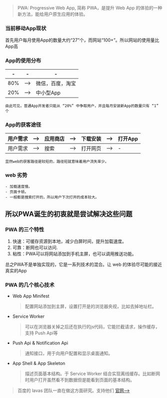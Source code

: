> PWA: Progressive Web App, 简称 PWA，是提升 Web App 的体验的一种新方法，能给用户原生应用的体验。  

### 当前移动App现状

   首先用户每月使用App的数量大约“27”个，而网站“100+”。所以网站的使用量比App高

### App的使用分布

|-|-|-|
|-|-|-|
|80%|-->|微信，百度，淘宝|
|20%|-->|中小型App|

    由此可见，普通App开发者只能从 “20%” 中争取用户，并且每月安装新App的数量只有 “1” 个

### App的获客途径

|用户需求|-->|应用商店|-->|下载安装|-->|打开App|
|-|-|-|-|-|-|-|
|用户需求|-->|搜索|-->|打开网页|-->|-|

    显然web的获客路径是较短的，路径短就意味着用户流失率少。

### web 劣势
    - 加载速度慢。
    - 页面卡顿。
    - 一般都是搜索打开的，所以用户下次打开的成本较大。

## 所以PWA诞生的初衷就是尝试解决这些问题

### PWA 的三个特性

1. 快速：可缓存资源到本地，减少白屏时间，提升加载速度。
2. 可靠：断网也可以访问.
3. 粘性：PWA可以将网站添加到手机主屏，也可以调用推送功能。

总之PWA不是单独实现的，它是一系列技术的混合。让 web 的体验尽可能的接近真实的App

### PWA 的几个核心技术

- Web App Minifest
    > 配置网站添加到主屏，设置打开是的浏览器央视，比如去掉地址栏。
- Service Worker
    > 可以在浏览器关掉之后还在执行的js代码，它能拦截请求，操作缓存，支持 Push Api等
- Push Api & Notification Api
    > 通知接口，用于向用户配置和显示桌面通知。
- App Shell & App Skeleton
    > 描述页面基本结构。于 Service Worker 结合实现离线缓存。比如断网时用户打开虽然看不到数据但是能看到页面的基本结构。
> 百度的 lavas 团队一直在做这方面研究。支持他们 [官网-->](https://lavas.baidu.com/)

